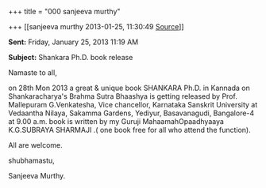 +++
title = "000 sanjeeva murthy"

+++
[[sanjeeva murthy	2013-01-25, 11:30:49 [Source](https://groups.google.com/g/samskrita/c/VFiOdDCZfeA)]]









**Sent:** Friday, January 25, 2013 11:19 AM

**Subject:** Shankara Ph.D. book release

  

Namaste to all,

on 28th Mon 2013 a great & unique book SHANKARA Ph.D. in Kannada on Shankaracharya's Brahma Sutra Bhaashya is getting released by Prof. Mallepuram G.Venkatesha, Vice chancellor, Karnataka Sanskrit University at Vedaantha Nilaya, Sakamma Gardens, Yediyur, Basavanagudi, Bangalore-4 at 9.00 a.m. book is written by my Guruji MahaamahOpaadhyaaya K.G.SUBRAYA SHARMAJI .( one book free for all who attend the function).

All are welcome.

shubhamastu,

Sanjeeva Murthy.

